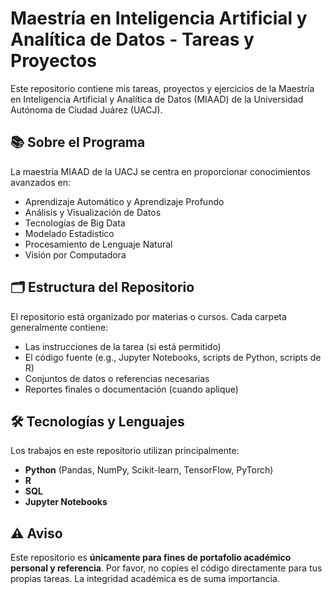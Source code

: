 # Maestría en Inteligencia Artificial y Analítica de Datos - Tareas y Proyectos

Este repositorio contiene mis tareas, proyectos y ejercicios de la Maestría en Inteligencia Artificial y Analítica de Datos (MIAAD) de la Universidad Autónoma de Ciudad Juárez (UACJ).

## 📚 Sobre el Programa

La maestría MIAAD de la UACJ se centra en proporcionar conocimientos avanzados en:
- Aprendizaje Automático y Aprendizaje Profundo
- Análisis y Visualización de Datos
- Tecnologías de Big Data
- Modelado Estadístico
- Procesamiento de Lenguaje Natural
- Visión por Computadora

## 🗂️ Estructura del Repositorio

El repositorio está organizado por materias o cursos. Cada carpeta generalmente contiene:
- Las instrucciones de la tarea (si está permitido)
- El código fuente (e.g., Jupyter Notebooks, scripts de Python, scripts de R)
- Conjuntos de datos o referencias necesarias
- Reportes finales o documentación (cuando aplique)

## 🛠️ Tecnologías y Lenguajes

Los trabajos en este repositorio utilizan principalmente:
- **Python** (Pandas, NumPy, Scikit-learn, TensorFlow, PyTorch)
- **R**
- **SQL**
- **Jupyter Notebooks**

## ⚠️ Aviso

Este repositorio es **únicamente para fines de portafolio académico personal y referencia**. Por favor, no copies el código directamente para tus propias tareas. La integridad académica es de suma importancia.
